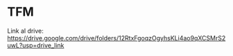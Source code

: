 # TFM
Link al drive: https://drive.google.com/drive/folders/12RtxFgoqzOgyhsKLi4ao9qXCSMrS2uwL?usp=drive_link